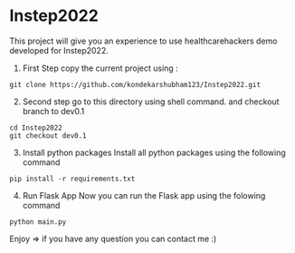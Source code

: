 # Instep2022

This project will give you an experience to use healthcarehackers demo developed for Instep2022. 

1. First Step 
copy the current project using : 

```
git clone https://github.com/kondekarshubham123/Instep2022.git
```

2. Second step
go to this directory using shell command. and checkout branch to dev0.1

```
cd Instep2022
git checkout dev0.1
```

3. Install python packages
Install all python packages using the following command

```
pip install -r requirements.txt
```

4. Run Flask App
Now you can run the Flask app using the folowing command

```
python main.py
```

Enjoy => if you have any question you can contact me :) 
